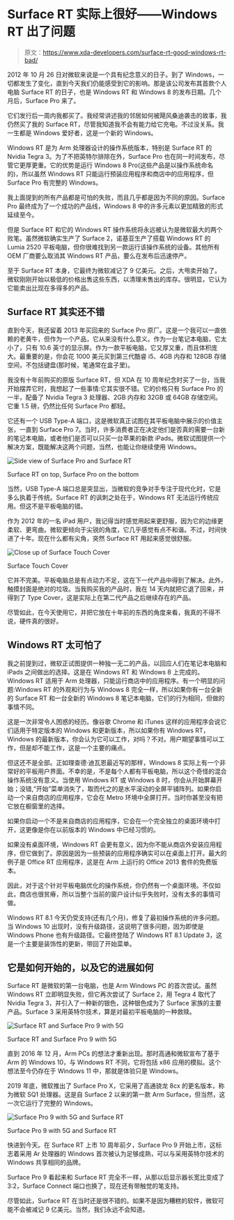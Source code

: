 # Surface RT 实际上很好——Windows RT 出了问题

> 原文：<https://www.xda-developers.com/surface-rt-good-windows-rt-bad/>

2012 年 10 月 26 日对微软来说是一个具有纪念意义的日子。到了 Windows，一切都发生了变化，直到今天我们仍能感受到它的影响。那是该公司发布其首款个人电脑 Surface RT 的日子，也是 Windows RT 和 Windows 8 的发布日期。几个月后，Surface Pro 来了。

它们发行后一周内我都买了。我经常讲述我的邻居如何被飓风桑迪袭击的故事，我仍然买了我的 Surface RT，尽管我知道我不会有能力给它充电。不过没关系。我一生都是 Windows 爱好者，这是一个新的 Windows。

Windows RT 是为 Arm 处理器设计的操作系统版本，特别是 Surface RT 的 Nvidia Tegra 3。为了不把英特尔排除在外，Surface Pro 也在同一时间发布，尽管它更厚更重。它的优势是运行 Windows 8 Pro(这些产品是以操作系统命名的)，所以虽然 Windows RT 只能运行预装应用程序和商店中的应用程序，但 Surface Pro 有完整的 Windows。

我上面提到的所有产品都是可怕的失败，而且几乎都是因为不同的原因。Surface Pro 最终成为了一个成功的产品线，Windows 8 中的许多元素以更加精致的形式延续至今。

但是 Surface RT 和它的 Windows RT 操作系统将永远被认为是微软最大的两个败笔。虽然微软确实生产了 Surface 2，诺基亚生产了搭载 Windows RT 的 Lumia 2520 平板电脑，但你很难找到另一款运行该操作系统的设备。其他所有 OEM 厂商要么取消其 Windows RT 产品，要么在发布后迅速停产。

至于 Surface RT 本身，它最终为微软减记了 9 亿美元。之后，大甩卖开始了。微软刚刚开始以极低的价格出售这些东西，以清理未售出的库存。很明显，它认为它能卖出比现在多得多的产品。

## Surface RT 其实还不错

直到今天，我还留着 2013 年买回来的 Surface Pro 原厂。这是一个我可以一直依赖的老黄牛，但作为一个产品，它从来没有什么意义。作为一台笔记本电脑，它太小了，只有 10.6 英寸的显示屏。作为一款平板电脑，它又厚又重，而且体积庞大。最重要的是，你会花 1000 美元买到第三代酷睿 i5、4GB 内存和 128GB 存储空间，不包括键盘(那时候，笔通常在盒子里)。

我没有十年前购买的原版 Surface RT，但 XDA 在 10 周年纪念时买了一台，当我开始摆弄它时，我想起了一些事情:它其实很不错。它的价格只有 Surface Pro 的一半，配备了 Nvidia Tegra 3 处理器、2GB 内存和 32GB 或 64GB 存储空间。它重 1.5 磅，仍然比任何 Surface Pro 都轻。

它还有一个 USB Type-A 端口，这是微软真正试图在其平板电脑中展示的价值主张，一直到 Surface Pro 7。当时，许多消费者正在决定他们是否真的需要一台新的笔记本电脑，或者他们是否可以只买一台苹果的新款 iPads。微软试图提供一个解决方案，既能解决这两个问题，当然，也能让你继续使用 Windows。

 <picture>![Side view of Surface Pro and Surface RT](img/33d24953e94e8a16b8474d29a6a1dcfc.png)</picture> 

Surface RT on top, Surface Pro on the bottom

当然，USB Type-A 端口总是突显出，当微软的竞争对手专注于现代化时，它是多么执着于传统。Surface RT 的讽刺之处在于，Windows RT 无法运行传统应用。但这不是平板电脑的错。

作为 2012 年的一名 iPad 用户，我记得当时感觉用起来更舒服，因为它的边缘更柔软、更弯曲。微软更倾向于尖锐的角度，它几乎感觉有点不和谐。不过，时间快进了十年。现在什么都有尖角，突然 Surface RT 用起来感觉很舒服。

 <picture>![Close up of Surface Touch Cover](img/58ee5ccd10375541bc24a192f09f9778.png)</picture> 

Surface Touch Cover

它并不完美。平板电脑总是有点动力不足，这在下一代产品中得到了解决。此外，触摸封面是绝对的垃圾。当我购买我的产品时，我在 14 天内就把它退了回来，并得到了 Type Cover，这是实际上在第二代产品之后继续存在的产品。

尽管如此，在今天使用它，并把它放在十年前的东西的角度来看，我真的不得不说，硬件真的很好。

## Windows RT 太可怕了

我之前提到过，微软正试图提供一种独一无二的产品，以回应人们在笔记本电脑和 iPads 之间做出的选择。这是在 Windows RT 和 Windows 8 上完成的。Windows RT 适用于 Arm 处理器，只能运行商店中的应用程序。有一个明显的问题:Windows RT 的外观和行为与 Windows 8 完全一样，所以如果你有一台全新的 Surface RT 和一台全新的 Windows 8 笔记本电脑，它们的行为相同，但做的事情不同。

这是一次非常令人困惑的经历。像谷歌 Chrome 和 iTunes 这样的应用程序会说它们适用于特定版本的 Windows 和更新版本，所以如果你有 Windows RT，Windows 的最新版本，你会认为它可以工作，对吗？不对。用户期望事情可以工作，但是却不能工作，这是一个主要的痛点。

但这还不是全部。正如理查德·迪瓦恩最近写的那样，Windows 8 实际上有一个非常好的平板用户界面。不幸的是，不是每个人都有平板电脑，所以这个奇怪的混合操作系统没有意义。当使用 Windows RT 或 Windows 8 时，你会从开始屏幕开始；没错,“开始”菜单消失了，取而代之的是水平滚动的全屏平铺阵列。如果你启动一个来自商店的应用程序，它会在 Metro 环境中全屏打开。当时你甚至没有把它放在橱窗里的选择。

如果你启动一个不是来自商店的应用程序，它会在一个完全独立的桌面环境中打开，这更像是你在以前版本的 Windows 中已经习惯的。

如果没有桌面环境，Windows RT 会更有意义，因为你不能从商店外安装应用程序，但它做到了。原因是因为一些预装的应用程序确实可以在桌面上打开。最大的例子是 Office RT 应用程序，这是在 Arm 上运行的 Office 2013 套件的免费版本。

因此，对于这个针对平板电脑优化的操作系统，你仍然有一个桌面环境。不仅如此，商店也很贫瘠，所以当整个当前的窗户设计似乎失败时，没有太多的事情可做。

Windows RT 8.1 今天仍受支持(还有几个月)，修复了最初操作系统的许多问题。当 Windows 10 出现时，没有升级路径，这说明了很多问题，因为即使是 Windows Phone 也有升级路径。它最终登陆了 Windows RT 8.1 Update 3，这是一个主要是装饰性的更新，带回了开始菜单。

## 它是如何开始的，以及它的进展如何

Surface RT 是微软的第一台电脑，也是 Arm Windows PC 的首次尝试。虽然 Windows RT 立即明显失败，但它再次尝试了 Surface 2，用 Tegra 4 取代了 Nvidia Tegra 3，并引入了一种新的银色，这种银色成为了 Surface 家族的主要产品。Surface 3 采用英特尔技术，算是对最初平板电脑的一种救赎。

 <picture>![Surface RT and Surface Pro 9 with 5G](img/61bad01f203f306e6ebfe8a205a02b57.png)</picture> 

Surface RT and Surface Pro 9 with 5G

直到 2016 年 12 月，Arm PCs 的想法才重新出现。那时高通和微软宣布了基于 Arm 的 Windows 10，与 Windows RT 不同，它将包括 x86 应用的模拟。这个想法至今仍存在于 Windows 11 中，那就是体验只是 Windows。

2019 年底，微软推出了 Surface Pro X，它采用了高通骁龙 8cx 的更名版本，称为微软 SQ1 处理器。这是自 Surface 2 以来的第一款 Arm Surface，但当然，这一次它运行了完整的 Windows。

 <picture>![Surface Pro 9 with 5G and Surface RT](img/40332a03d6b94e369cb6b659b0d97acb.png)</picture> 

Surface Pro 9 with 5G and Surface RT

快进到今天。在 Surface RT 上市 10 周年前夕，Surface Pro 9 开始上市，这标志着采用 Ar 处理器的 Windows 首次被认为足够成熟，可以与采用英特尔技术的 Windows 共享相同的品牌。

Surface Pro 9 看起来和 Surface RT 完全不一样，从那以后显示器长宽比变成了 3:2，Surface Connect 端口也换了，现在还有带触觉的笔支持。

尽管如此，Surface RT 在当时还是很不错的。如果不是因为糟糕的软件，微软可能不会被减记 9 亿美元。当然，我们永远不会知道。